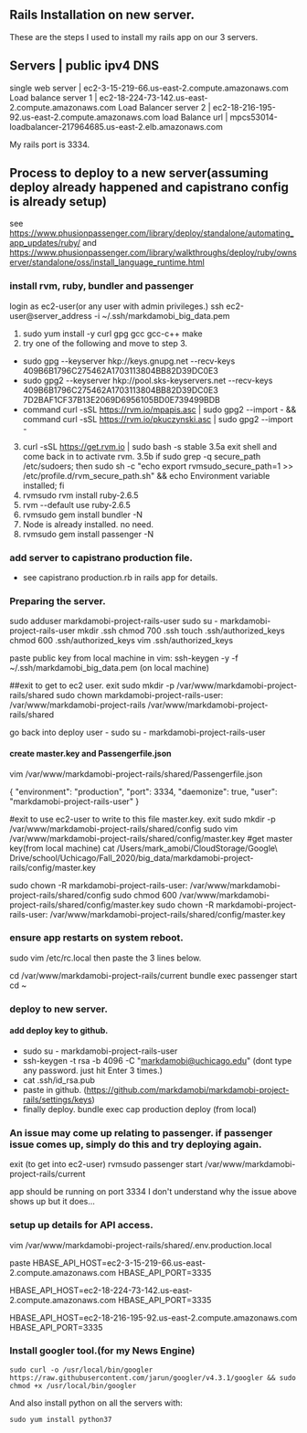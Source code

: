 ## Rails Installation on new server.

These are the steps I used to install my rails app on our 3 servers.


Servers                   | public ipv4 DNS
------------------------------------------------------------------------------------
single web server         | ec2-3-15-219-66.us-east-2.compute.amazonaws.com
Load balance server 1     | ec2-18-224-73-142.us-east-2.compute.amazonaws.com
Load Balancer server 2    | ec2-18-216-195-92.us-east-2.compute.amazonaws.com
load Balance url          | mpcs53014-loadbalancer-217964685.us-east-2.elb.amazonaws.com

My rails port is 3334.

## Process to deploy to a new server(assuming deploy already happened and capistrano config is already setup)
see https://www.phusionpassenger.com/library/deploy/standalone/automating_app_updates/ruby/ and https://www.phusionpassenger.com/library/walkthroughs/deploy/ruby/ownserver/standalone/oss/install_language_runtime.html


### install rvm, ruby, bundler and passenger

login as ec2-user(or any user with admin privileges.)
ssh ec2-user@server_address -i ~/.ssh/markdamobi_big_data.pem

1. sudo yum install -y curl gpg gcc gcc-c++ make
2. try one of the following and move to step 3.
- sudo gpg --keyserver hkp://keys.gnupg.net --recv-keys 409B6B1796C275462A1703113804BB82D39DC0E3
- sudo gpg2 --keyserver hkp://pool.sks-keyservers.net --recv-keys 409B6B1796C275462A1703113804BB82D39DC0E3 7D2BAF1CF37B13E2069D6956105BD0E739499BDB
- command curl -sSL https://rvm.io/mpapis.asc | sudo gpg2 --import - && command curl -sSL https://rvm.io/pkuczynski.asc | sudo gpg2 --import -
3. curl -sSL https://get.rvm.io | sudo bash -s stable
3.5a exit shell and come back in to activate rvm.
3.5b if sudo grep -q secure_path /etc/sudoers; then sudo sh -c "echo export rvmsudo_secure_path=1 >> /etc/profile.d/rvm_secure_path.sh" && echo Environment variable installed; fi
4. rvmsudo rvm install ruby-2.6.5
5. rvm --default use ruby-2.6.5
6. rvmsudo gem install bundler -N
7. Node is already installed. no need.
8. rvmsudo gem install passenger -N



### add server to capistrano production file.
  - see capistrano production.rb in rails app for details.


### Preparing the server.

sudo adduser markdamobi-project-rails-user
sudo su - markdamobi-project-rails-user
mkdir .ssh
chmod 700 .ssh
touch .ssh/authorized_keys
chmod 600 .ssh/authorized_keys
vim .ssh/authorized_keys

paste public key from local machine in vim:
ssh-keygen -y -f ~/.ssh/markdamobi_big_data.pem (on local machine)

##exit to get to ec2 user.
exit
sudo mkdir -p /var/www/markdamobi-project-rails/shared
sudo chown markdamobi-project-rails-user: /var/www/markdamobi-project-rails /var/www/markdamobi-project-rails/shared

go back into deploy user - sudo su - markdamobi-project-rails-user

#### create master.key and Passengerfile.json

vim /var/www/markdamobi-project-rails/shared/Passengerfile.json

{
  "environment": "production",
  "port": 3334,
  "daemonize": true,
  "user": "markdamobi-project-rails-user"
}

#exit to use ec2-user to write to this file master.key.
exit
sudo mkdir -p /var/www/markdamobi-project-rails/shared/config
sudo vim /var/www/markdamobi-project-rails/shared/config/master.key
#get master key(from local machine)
cat /Users/mark_amobi/CloudStorage/Google\ Drive/school/Uchicago/Fall_2020/big_data/markdamobi-project-rails/config/master.key

sudo chown -R markdamobi-project-rails-user: /var/www/markdamobi-project-rails/shared/config
sudo chmod 600 /var/www/markdamobi-project-rails/shared/config/master.key
sudo chown -R markdamobi-project-rails-user: /var/www/markdamobi-project-rails/shared/config/master.key

### ensure app restarts on system reboot.
sudo vim /etc/rc.local
then paste the 3 lines below.

cd /var/www/markdamobi-project-rails/current
bundle exec passenger start
cd ~



### deploy to new server.

#### add deploy key to github.

- sudo su - markdamobi-project-rails-user
- ssh-keygen -t rsa -b 4096 -C "markdamobi@uchicago.edu" (dont type any password. just hit Enter 3 times.)
- cat .ssh/id_rsa.pub
- paste in github. (https://github.com/markdamobi/markdamobi-project-rails/settings/keys)
- finally deploy.
bundle exec cap production deploy (from local)

### An issue may come up relating to passenger. if passenger issue comes up, simply do this and try deploying again.
exit (to get into ec2-user)
rvmsudo passenger start /var/www/markdamobi-project-rails/current

app should be running on port 3334
I don't understand why the issue above shows up but it does...



### setup up details for API access.
vim /var/www/markdamobi-project-rails/shared/.env.production.local

paste
HBASE_API_HOST=ec2-3-15-219-66.us-east-2.compute.amazonaws.com
HBASE_API_PORT=3335

HBASE_API_HOST=ec2-18-224-73-142.us-east-2.compute.amazonaws.com
HBASE_API_PORT=3335

HBASE_API_HOST=ec2-18-216-195-92.us-east-2.compute.amazonaws.com
HBASE_API_PORT=3335


### Install googler tool.(for my News Engine)
```
sudo curl -o /usr/local/bin/googler https://raw.githubusercontent.com/jarun/googler/v4.3.1/googler && sudo chmod +x /usr/local/bin/googler
```

And also install python on all the servers with:

```
sudo yum install python37

```